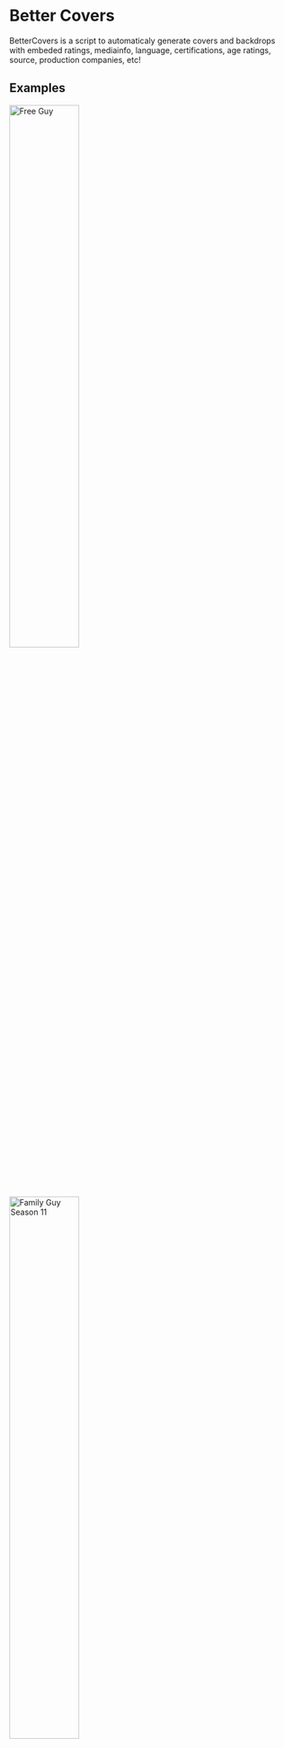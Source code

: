 # Better Covers
BetterCovers is a script to automaticaly generate covers and backdrops with embeded ratings, mediainfo, language, certifications, age ratings, source, production companies, etc!

## Examples
<img src="https://user-images.githubusercontent.com/30437204/170800614-e4f1ff01-7fff-4cae-91a9-1a83528b9865.jpg" title="Free Guy" width="49.7%"> <img src="https://user-images.githubusercontent.com/30437204/170798832-ce6621fd-06e7-4442-8dbf-1614de14af8e.jpg" title="Family Guy Season 11" width="49.7%">
<img src="https://user-images.githubusercontent.com/30437204/170798830-06c0388d-f294-4b91-91d9-e8b8f969bd98.jpg" title="Castle Rock Season 1 Episode 6" width="100%">
<img src="https://user-images.githubusercontent.com/30437204/170800901-0389e701-e491-4b6a-8b10-654c3bffd97f.jpg" title="Free Guy" width="100%">

The script is made to be fully customizable, all properties can be disabled and custom cover templates can be selected based on a large number of filters!   
After executing the script you have to refresh the library on Emby/Plex/Jellyfin for this to take effect! (Or configure the agent in the config file to automaticaly update the library!)

## Downloading
### Docker
The easiest option for running is using [docker](https://hub.docker.com/r/ilarramendi/bettercovers).  
``` 
docker run -i --rm \
  -v /path/to/media:/media \
  -v /path/to/config:/config \
  -e parameters="-w 50" `#OPTIONAL` \
  -e fileMask="*" `#OPTIONAL` \
  ilarramendi/bettercovers
```
### Python
Clone the project: `git clone https://github.com/ilarramendi/BetterCovers`  
Install python requirments: `pip3 install -r requests jellyfish exif`  
Install program requirments: `sudo apt install -y wkhtmltopdf ffmpeg`  
Run: `python3 BetterCovers.py '/path/to/media/*'`  
 
## Folder structure
Each movie needs to be inside a unique folder.  
Each TV show season must be inside a unique folder.  
For better identification folders names can have imdb and/or tmdb ids like: `[tmdbid=123456]` or `[imdbid=123456]`   

## Planned features (Please suggest more)
- [ ] Option to save images on Agent metadata folder to improve menu loading time (media images on HDD load a bit slow on emby) (linx file to another drive with linux?)
- [ ] Different themes (suggestions are apreciate)
- [ ] Use existing cover
- [ ] Add aditional mediainfo properties (dolby, ATMOS, audio channels)
- [ ] Add connection with Sonarr and Radarr api (or script on import)
- [ ] Add connection to plex api
- [ ] Add original downloaded image cache for faster cover creation (wkhtmltopdf cache not working)
- [ ] Make docker container lighter and faster
- [ ] Web Ui (WIP: [ilarramendi/BetterCovers-Frontend](https://github.com/ilarramendi/BetterCovers-Frontend))

## Config.json
[config.md](https://github.com/ilarramendi/BetterCovers/blob/main/docs/config.md)

## Parameters
`-o` Ovewrite any cover found (images are automaticaly overwriten if info changes)  
`-wd /path/to/wd` Change the default working directory (where config files, images and covers are stored)    
`-w number` Number of workers to use, default 20 (using too many workers can result in images not loading correctly or hitting api limits)  
`--log-level number` Verbose level from 0 to 5, default 2.  
`--dry` Performs a dry run, only getting metadata, not generating any image.  
`--json` Save metadata to metadata.json (usefull for debugin and getting data out for other programs).  
`--no-colors` Remove colors from output (Usefull for docker).  
